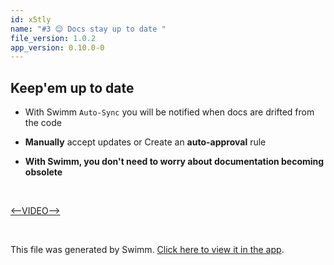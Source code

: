 ```yaml
---
id: x5tly
name: "#3 😌 Docs stay up to date "
file_version: 1.0.2
app_version: 0.10.0-0
---
```


## Keep'em up to date

*   With Swimm `Auto-Sync` you will be notified when docs are drifted from the code
    
*   **Manually** accept updates or Create an **auto-approval** rule
    
*   **With Swimm, you don't need to worry about documentation becoming obsolete**

<br/>

[<--VIDEO-->](https://youtu.be/oyRMm9uxYwc)

<br/>

This file was generated by Swimm. [Click here to view it in the app](http://localhost:5000/repos/Z2l0aHViJTNBJTNBcHJvcGVydHktbGlzdGluZy1zYW5kYm94JTNBJTNBc3dpbW1pbw==/docs/x5tly).
